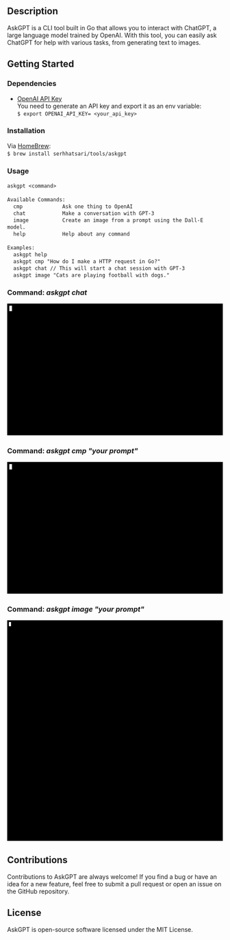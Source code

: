 ## Description  
AskGPT is a CLI tool built in Go that allows you to interact with ChatGPT, a large language model trained by OpenAI. With this tool, you can easily ask ChatGPT for help with various tasks, from generating text to images.

## Getting Started
### Dependencies  
* [OpenAI API Key](https://platform.openai.com/account/api-keys)    
You need to generate an API key and export it as an env variable:    
`$ export OPENAI_API_KEY= <your_api_key>`

### Installation  
Via [HomeBrew](https://brew.sh/):   
`$ brew install serhhatsari/tools/askgpt`


### Usage
```shell
askgpt <command>

Available Commands:
  cmp             Ask one thing to OpenAI
  chat            Make a conversation with GPT-3  
  image           Create an image from a prompt using the Dall-E model.
  help            Help about any command

Examples:
  askgpt help  
  askgpt cmp "How do I make a HTTP request in Go?"
  askgpt chat // This will start a chat session with GPT-3
  askgpt image "Cats are playing football with dogs."

```
### **Command**: *askgpt chat*
![Chat Usage](https://raw.githubusercontent.com/serhhatsari/askgpt/master/assets/chatusage.gif)

### **Command**: *askgpt cmp "your prompt"*
![Cmp Usage](https://raw.githubusercontent.com/serhhatsari/askgpt/master/assets/cmpusage.gif)

### **Command**: *askgpt image "your prompt"*
![Image Usage](https://raw.githubusercontent.com/serhhatsari/askgpt/master/assets/imageusage.gif)


## Contributions
Contributions to AskGPT are always welcome! If you find a bug or have an idea for a new feature, feel free to submit a pull request or open an issue on the GitHub repository.

## License
AskGPT is open-source software licensed under the MIT License.

